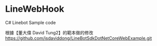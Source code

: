 # LineWebHook
C# Linebot Sample code

根據【董大偉 David Tung2】的範本做的修改
https://github.com/isdaviddong/LineBotSdkDotNetCoreWebExample.git
